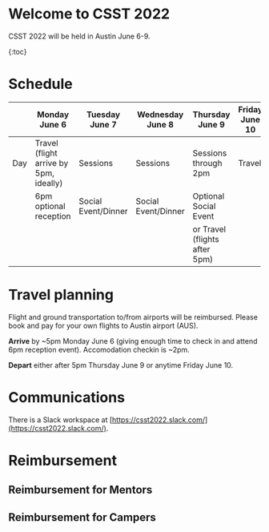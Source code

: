 # Welcome to CSST 2022

CSST 2022 will be held in Austin June 6-9.

{:toc}

# Schedule


|     | Monday June 6                          | Tuesday June 7      | Wednesday June 8    | Thursday June 9                           | Friday June 10  |
|-----|----------------------------------------|---------------------|---------------------|-------------------------------------------|--------|
| Day | Travel (flight arrive by 5pm, ideally) | Sessions            | Sessions            | Sessions through 2pm                      | Travel |
|     | 6pm optional reception                 | Social Event/Dinner | Social Event/Dinner | Optional Social Event                     |        |
|     |                                        |                     |                     | or Travel (flights after 5pm)             |        |

# Travel planning

Flight and ground transportation to/from airports will be reimbursed. Please book and pay for your own flights to Austin airport (AUS).

**Arrive** by ~5pm Monday June 6 (giving enough time to check in and attend 6pm reception event). Accomodation checkin is ~2pm.

**Depart** either after 5pm Thursday June 9 or anytime Friday June 10.

# Communications

There is a Slack workspace at [https://csst2022.slack.com/](https://csst2022.slack.com/).

# Reimbursement

## Reimbursement for Mentors

## Reimbursement for Campers
